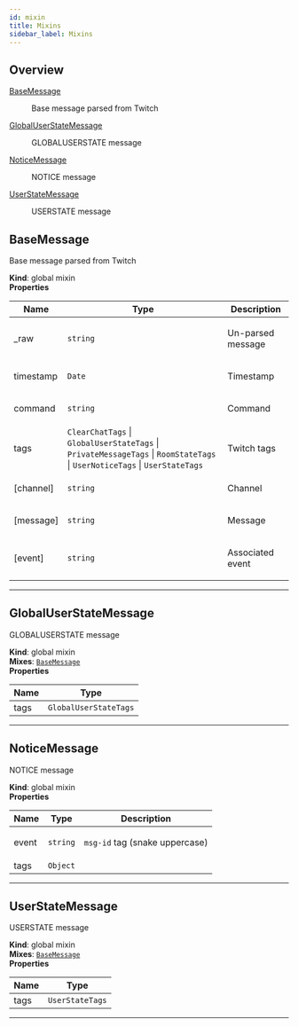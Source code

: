 ```yaml
---
id: mixin
title: Mixins
sidebar_label: Mixins
---
```


## Overview

<dl>
<dt><a href="#BaseMessage">BaseMessage</a></dt>
  <dd><p>Base message parsed from Twitch</p>
</dd>
  <dt><a href="#GlobalUserStateMessage">GlobalUserStateMessage</a></dt>
  <dd><p>GLOBALUSERSTATE message</p>
</dd>
  <dt><a href="#NoticeMessage">NoticeMessage</a></dt>
  <dd><p>NOTICE message</p>
</dd>
  <dt><a href="#UserStateMessage">UserStateMessage</a></dt>
  <dd><p>USERSTATE message</p>
</dd>
  </dl>

<a name="BaseMessage"></a>

## BaseMessage
Base message parsed from Twitch

**Kind**: global mixin  
**Properties**

<table>
  <thead>
    <tr>
      <th>Name</th><th>Type</th><th>Description</th>
    </tr>
  </thead>
  <tbody>
<tr>
    <td>_raw</td><td><code>string</code></td><td><p>Un-parsed message</p>
</td>
    </tr><tr>
    <td>timestamp</td><td><code>Date</code></td><td><p>Timestamp</p>
</td>
    </tr><tr>
    <td>command</td><td><code>string</code></td><td><p>Command</p>
</td>
    </tr><tr>
    <td>tags</td><td><code>ClearChatTags</code> | <code>GlobalUserStateTags</code> | <code>PrivateMessageTags</code> | <code>RoomStateTags</code> | <code>UserNoticeTags</code> | <code>UserStateTags</code></td><td><p>Twitch tags</p>
</td>
    </tr><tr>
    <td>[channel]</td><td><code>string</code></td><td><p>Channel</p>
</td>
    </tr><tr>
    <td>[message]</td><td><code>string</code></td><td><p>Message</p>
</td>
    </tr><tr>
    <td>[event]</td><td><code>string</code></td><td><p>Associated event</p>
</td>
    </tr>  </tbody>
</table>


* * *

<a name="GlobalUserStateMessage"></a>

## GlobalUserStateMessage
GLOBALUSERSTATE message

**Kind**: global mixin  
**Mixes**: [<code>BaseMessage</code>](#BaseMessage)  
**Properties**

<table>
  <thead>
    <tr>
      <th>Name</th><th>Type</th>
    </tr>
  </thead>
  <tbody>
<tr>
    <td>tags</td><td><code>GlobalUserStateTags</code></td>
    </tr>  </tbody>
</table>


* * *

<a name="NoticeMessage"></a>

## NoticeMessage
NOTICE message

**Kind**: global mixin  
**Properties**

<table>
  <thead>
    <tr>
      <th>Name</th><th>Type</th><th>Description</th>
    </tr>
  </thead>
  <tbody>
<tr>
    <td>event</td><td><code>string</code></td><td><p><code>msg-id</code> tag (snake uppercase)</p>
</td>
    </tr><tr>
    <td>tags</td><td><code>Object</code></td><td></td>
    </tr>  </tbody>
</table>


* * *

<a name="UserStateMessage"></a>

## UserStateMessage
USERSTATE message

**Kind**: global mixin  
**Mixes**: [<code>BaseMessage</code>](#BaseMessage)  
**Properties**

<table>
  <thead>
    <tr>
      <th>Name</th><th>Type</th>
    </tr>
  </thead>
  <tbody>
<tr>
    <td>tags</td><td><code>UserStateTags</code></td>
    </tr>  </tbody>
</table>


* * *

